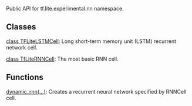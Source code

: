 
Public API for tf.lite.experimental.nn namespace.
## Classes
[class TFLiteLSTMCell](https://www.tensorflow.org/api_docs/python/tf/compat/v1/lite/experimental/nn/TFLiteLSTMCell): Long short-term memory unit (LSTM) recurrent network cell.

[class TfLiteRNNCell](https://www.tensorflow.org/api_docs/python/tf/compat/v1/lite/experimental/nn/TfLiteRNNCell): The most basic RNN cell.

## Functions
[dynamic_rnn(...)](https://www.tensorflow.org/api_docs/python/tf/compat/v1/lite/experimental/nn/dynamic_rnn): Creates a recurrent neural network specified by RNNCell cell.


